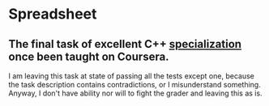 # Spreadsheet
## The final task of excellent C++ [specialization](https://www.coursera.org/specializations/c-plus-plus-modern-development) once been taught on Coursera.

I am leaving this task at state of passing all the tests except one, because the task description contains contradictions, or I misunderstand something.
Anyway, I don't have ability nor will to fight the grader and leaving this as is.
